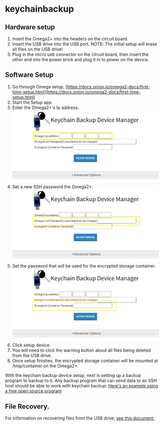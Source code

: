 
# keychainbackup

## Hardware setup
 1. Insert the Omega2+ into the headers on the circuit board.
 2. Insert the USB drive into the USB port. NOTE: The initial setup will erase all files on the USB drive!
 3. Plug in the micro usb connector on the circuit board, then insert the other end into the power brick and plug it in to power on the device.

## Software Setup

 1. Go through Omega setup, [https://docs.onion.io/omega2-docs/first-time-setup.html](https://docs.onion.io/omega2-docs/first-time-setup.html)
 2. Start the Setup app.
 3. Enter the Omega2+'s Ip address.
 ![Omega2p IP address spot](pictures/omega2p_ipaddress.png)
 4. Set a new SSH password the Omega2+.
 ![Omega2p ssh password](pictures/omega2p_ssh_password.png)
 6. Set the password that will be used for the encrypted storage container.
 ![Omega IP address spot](pictures/omega2p_encryptedpassword.png)
 8. Click setup device.
 9. You will need to click the warning button about all files being deleted from the USB drive.
 10. Once setup finishes, the encrypted storage container will be mounted at /tmp/container on the Omega2+.

With the keychain backup device setup, next is setting up a backup program to backup to it. Any backup program that can send data to an SSH host should be able to work with keychain backup. [Here's an example using a free open source program](docs/SettingUpBackups.md)

## File Recovery.

For information on recovering files from the USB drive, [see this document.](docs/RecoveringFiles.md)
